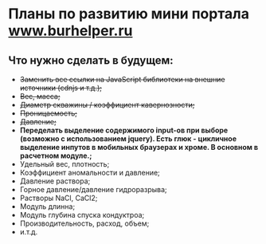 # Планы по развитию мини портала www.burhelper.ru

## Что нужно сделать в будущем:
- ~~Заменить все ссылки на JavaScript библиотеки на внешние источники (cdnjs и т.д.);~~
- ~~Вес, масса;~~
- ~~Диаметр скважины / коэффициент кавернозности;~~
- ~~Проницаемость;~~
- ~~Давление;~~
- **Переделать выделение содержимого input-ов при выборе (возможно с использованием jquery). Есть глюк - цикличное выделение инпутов в мобильных браузерах и хроме. В основном в расчетном модуле.;**
- Удельный вес, плотность;
- Коэффициент аномальности и давление;
- Давление раствора;
- Горное давление/давление гидроразрыва;
- Растворы NaCl, CaCl2;
- Модуль длинна;
- Модуль глубина спуска кондуктроа;
- Производительность, расход, объем;
- и.т.д.